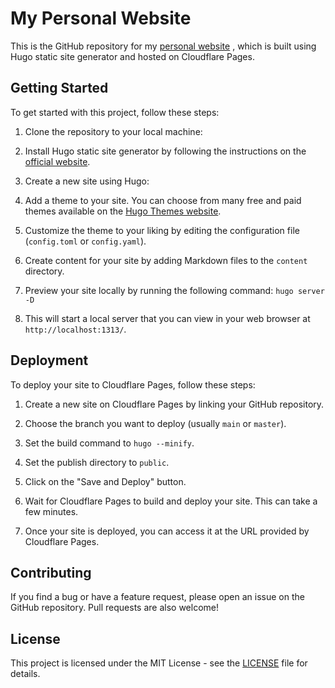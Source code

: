 # My Personal Website

This is the GitHub repository for my [personal website](https://benjamintaylor.me/) , which is built using Hugo static site generator and hosted on Cloudflare Pages.

## Getting Started

To get started with this project, follow these steps:

1. Clone the repository to your local machine:

2. Install Hugo static site generator by following the instructions on the [official website](https://gohugo.io/getting-started/installing/).

3. Create a new site using Hugo:

4. Add a theme to your site. You can choose from many free and paid themes available on the [Hugo Themes website](https://themes.gohugo.io/).

5. Customize the theme to your liking by editing the configuration file (`config.toml` or `config.yaml`).

6. Create content for your site by adding Markdown files to the `content` directory.

7. Preview your site locally by running the following command: `hugo server -D`

8. This will start a local server that you can view in your web browser at `http://localhost:1313/`.

## Deployment

To deploy your site to Cloudflare Pages, follow these steps:

1. Create a new site on Cloudflare Pages by linking your GitHub repository.

2. Choose the branch you want to deploy (usually `main` or `master`).

3. Set the build command to `hugo --minify`.

4. Set the publish directory to `public`.

5. Click on the "Save and Deploy" button.

6. Wait for Cloudflare Pages to build and deploy your site. This can take a few minutes.

7. Once your site is deployed, you can access it at the URL provided by Cloudflare Pages.

## Contributing

If you find a bug or have a feature request, please open an issue on the GitHub repository. Pull requests are also welcome!

## License

This project is licensed under the MIT License - see the [LICENSE](LICENSE) file for details.
